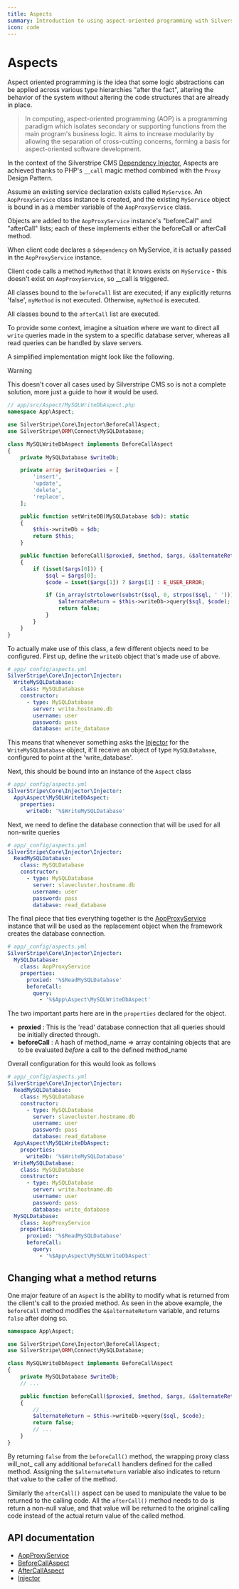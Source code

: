 ```yaml
---
title: Aspects
summary: Introduction to using aspect-oriented programming with Silverstripe CMS.
icon: code
---
```


# Aspects

Aspect oriented programming is the idea that some logic abstractions can be applied across various type hierarchies
"after the fact", altering the behavior of the system without altering the code structures that are already in place.

> In computing, aspect-oriented programming (AOP) is a programming paradigm which isolates secondary or supporting
> functions from the main program's business logic. It aims to increase modularity by allowing the separation of
> cross-cutting concerns, forming a basis for aspect-oriented software development.

In the context of the Silverstripe CMS [Dependency Injector](injector), Aspects are achieved thanks to PHP's `__call` magic
method combined with the `Proxy` Design Pattern.

Assume an existing service declaration exists called `MyService`. An `AopProxyService` class instance is created, and
the existing `MyService` object is bound in as a member variable of the `AopProxyService` class.

Objects are added to the `AopProxyService` instance's "beforeCall" and "afterCall" lists; each of these implements
either the beforeCall or afterCall method.

When client code declares a `$dependency` on MyService, it is actually passed in the `AopProxyService` instance.

Client code calls a method `MyMethod` that it knows exists on `MyService` - this doesn't exist on `AopProxyService`, so
__call is triggered.

All classes bound to the `beforeCall` list are executed; if any explicitly returns 'false', `myMethod` is not executed.
Otherwise, `myMethod` is executed.

All classes bound to the `afterCall` list are executed.

To provide some context, imagine a situation where we want to direct all `write` queries made in the system to a
specific database server, whereas all read queries can be handled by slave servers.

A simplified implementation might look like the following.

> [!WARNING]
> This doesn't cover all cases used by Silverstripe CMS so is not a complete solution, more just a guide to how it would be
used.

```php
// app/src/Aspect/MySQLWriteDbAspect.php
namespace App\Aspect;

use SilverStripe\Core\Injector\BeforeCallAspect;
use SilverStripe\ORM\Connect\MySQLDatabase;

class MySQLWriteDbAspect implements BeforeCallAspect
{
    private MySQLDatabase $writeDb;

    private array $writeQueries = [
        'insert',
        'update',
        'delete',
        'replace',
    ];

    public function setWriteDB(MySQLDatabase $db): static
    {
        $this->writeDb = $db;
        return $this;
    }

    public function beforeCall($proxied, $method, $args, &$alternateReturn)
    {
        if (isset($args[0])) {
            $sql = $args[0];
            $code = isset($args[1]) ? $args[1] : E_USER_ERROR;

            if (in_array(strtolower(substr($sql, 0, strpos($sql, ' '))), $this->writeQueries)) {
                $alternateReturn = $this->writeDb->query($sql, $code);
                return false;
            }
        }
    }
}
```

To actually make use of this class, a few different objects need to be configured. First up, define the `writeDb`
object that's made use of above.

```yml
# app/_config/aspects.yml
SilverStripe\Core\Injector\Injector:
  WriteMySQLDatabase:
    class: MySQLDatabase
    constructor:
      - type: MySQLDatabase
        server: write.hostname.db
        username: user
        password: pass
        database: write_database
```

This means that whenever something asks the [Injector](api:SilverStripe\Core\Injector\Injector) for the `WriteMySQLDatabase` object, it'll receive an object
of type `MySQLDatabase`, configured to point at the 'write_database'.

Next, this should be bound into an instance of the `Aspect` class

```yml
# app/_config/aspects.yml
SilverStripe\Core\Injector\Injector:
  App\Aspect\MySQLWriteDbAspect:
    properties:
      writeDb: '%$WriteMySQLDatabase'
```

Next, we need to define the database connection that will be used for all non-write queries

```yml
# app/_config/aspects.yml
SilverStripe\Core\Injector\Injector:
  ReadMySQLDatabase:
    class: MySQLDatabase
    constructor:
      - type: MySQLDatabase
        server: slavecluster.hostname.db
        username: user
        password: pass
        database: read_database
```

The final piece that ties everything together is the [AopProxyService](api:SilverStripe\Core\Injector\AopProxyService) instance that will be used as the replacement
object when the framework creates the database connection.

```yml
# app/_config/aspects.yml
SilverStripe\Core\Injector\Injector:
  MySQLDatabase:
    class: AopProxyService
    properties:
      proxied: '%$ReadMySQLDatabase'
      beforeCall:
        query:
          - '%$App\Aspect\MySQLWriteDbAspect'
```

The two important parts here are in the `properties` declared for the object.

- **proxied** : This is the 'read' database connection that all queries should be initially directed through.
- **beforeCall** : A hash of method\_name => array containing objects that are to be evaluated *before* a call to the
defined method\_name

Overall configuration for this would look as follows

```yml
# app/_config/aspects.yml
SilverStripe\Core\Injector\Injector:
  ReadMySQLDatabase:
    class: MySQLDatabase
    constructor:
      - type: MySQLDatabase
        server: slavecluster.hostname.db
        username: user
        password: pass
        database: read_database
  App\Aspect\MySQLWriteDbAspect:
    properties:
      writeDb: '%$WriteMySQLDatabase'
  WriteMySQLDatabase:
    class: MySQLDatabase
    constructor:
      - type: MySQLDatabase
        server: write.hostname.db
        username: user
        password: pass
        database: write_database
  MySQLDatabase:
    class: AopProxyService
    properties:
      proxied: '%$ReadMySQLDatabase'
      beforeCall:
        query:
          - '%$App\Aspect\MySQLWriteDbAspect'
```

## Changing what a method returns

One major feature of an `Aspect` is the ability to modify what is returned from the client's call to the proxied method.
As seen in the above example, the `beforeCall` method modifies the `&$alternateReturn` variable, and returns `false`
after doing so.

```php
namespace App\Aspect;

use SilverStripe\Core\Injector\BeforeCallAspect;
use SilverStripe\ORM\Connect\MySQLDatabase;

class MySQLWriteDbAspect implements BeforeCallAspect
{
    private MySQLDatabase $writeDb;
    // ...

    public function beforeCall($proxied, $method, $args, &$alternateReturn)
    {
        // ...
        $alternateReturn = $this->writeDb->query($sql, $code);
        return false;
        // ...
    }
}
```

By returning `false` from the `beforeCall()` method, the wrapping proxy class will_not_ call any additional `beforeCall`
handlers defined for the called method. Assigning the `$alternateReturn` variable also indicates to return that value
to the caller of the method.

Similarly the `afterCall()` aspect can be used to manipulate the value to be returned to the calling code. All the
`afterCall()` method needs to do is return a non-null value, and that value will be returned to the original calling
code instead of the actual return value of the called method.

## API documentation

- [AopProxyService](api:SilverStripe\Core\Injector\AopProxyService)
- [BeforeCallAspect](api:SilverStripe\Core\Injector\BeforeCallAspect)
- [AfterCallAspect](api:SilverStripe\Core\Injector\AfterCallAspect)
- [Injector](api:SilverStripe\Core\Injector\Injector)
